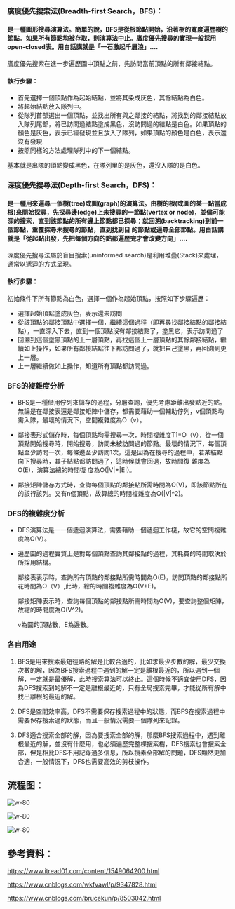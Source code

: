 ### 廣度優先搜索法(Breadth-first Search，BFS)：
#### 是一種圖形搜尋演算法。簡單的說，BFS是從根節點開始，沿著樹的寬度遍歷樹的節點。如果所有節點均被存取，則演算法中止。廣度優先搜尋的實現一般採用open-closed表。用白話講就是「一石激起千層浪」....

廣度優先搜索在進一步遍歷圖中頂點之前，先訪問當前頂點的所有鄰接結點。

#### 執行步驟：
* 首先選擇一個頂點作為起始結點，並將其染成灰色，其餘結點為白色。
*  將起始結點放入隊列中。
* 從隊列首部選出一個頂點，並找出所有與之鄰接的結點，將找到的鄰接結點放入隊列尾部，將已訪問過結點塗成黑色，沒訪問過的結點是白色。如果頂點的顏色是灰色，表示已經發現並且放入了隊列，如果頂點的顏色是白色，表示還沒有發現
* 按照同樣的方法處理隊列中的下一個結點。

基本就是出隊的頂點變成黑色，在隊列里的是灰色，還沒入隊的是白色。





### 深度優先搜尋法(Depth-first Search，DFS)：
#### 是一種用來遍尋一個樹(tree)或圖(graph)的演算法。由樹的根(或圖的某一點當成 根)來開始探尋，先探尋邊(edge)上未搜尋的一節點(vertex or node)，並儘可能深的搜索，直到該節點的所有邊上節點都已探尋；就回溯(backtracking)到前一個節點，重覆探尋未搜尋的節點，直到找到目 的節點或遍尋全部節點。用白話講就是「從起點出發，先把每個方向的點都遍歷完才會改變方向」....
深度優先搜尋法屬於盲目搜索(uninformed search)是利用堆疊(Stack)來處理，通常以遞迴的方式呈現。
#### 執行步驟：

初始條件下所有節點為白色，選擇一個作為起始頂點，按照如下步驟遍歷：
* 選擇起始頂點塗成灰色，表示還未訪問
* 從該頂點的鄰接頂點中選擇一個，繼續這個過程（即再尋找鄰接結點的鄰接結點），一直深入下去，直到一個頂點沒有鄰接結點了，塗黑它，表示訪問過了
* 回溯到這個塗黑頂點的上一層頂點，再找這個上一層頂點的其餘鄰接結點，繼續如上操作，如果所有鄰接結點往下都訪問過了，就把自己塗黑，再回溯到更上一層。
* 上一層繼續做如上操作，知道所有頂點都訪問過。


### BFS的複雜度分析  

* BFS是一種借用佇列來儲存的過程，分層查詢，優先考慮距離出發點近的點。無論是在鄰接表還是鄰接矩陣中儲存，都需要藉助一個輔助佇列，v個頂點均需入隊，最壞的情況下，空間複雜度為O（v）。

* 鄰接表形式儲存時，每個頂點均需搜尋一次，時間複雜度T1=O（v），從一個頂點開始搜尋時，開始搜尋，訪問未被訪問過的節點。最壞的情況下，每個頂點至少訪問一次，每條邊至少訪問1次，這是因為在搜尋的過程中，若某結點向下搜尋時，其子結點都訪問過了，這時候就會回退，故時間復 雜度為O(E)，演算法總的時間復 度為O(|V|+|E|)。

* 鄰接矩陣儲存方式時，查詢每個頂點的鄰接點所需時間為O(V)，即該節點所在的該行該列。又有n個頂點，故算總的時間複雜度為O(|V|^2)。

### DFS的複雜度分析

* DFS演算法是一一個遞迴演算法，需要藉助一個遞迴工作棧，故它的空問複雜度為O(V）。

* 遍歷圖的過程實質上是對每個頂點查詢其鄰接點的過程，其耗費的時間取決於所採用結構。

   鄰接表表示時，查詢所有頂點的鄰接點所需時間為O(E)，訪問頂點的鄰接點所花時間為O（V）,此時，總的時間複雜度為O(V+E)。

   鄰接矩陣表示時，查詢每個頂點的鄰接點所需時間為O(V)，要查詢整個矩陣，故總的時間度為O(V^2)。 

   v為圖的頂點數，E為邊數。

### 各自用途

1.	BFS是用來搜索最短徑路的解是比較合適的，比如求最少步數的解，最少交換次數的解，因為BFS搜索過程中遇到的解一定是離根最近的，所以遇到一個解，一定就是最優解，此時搜索算法可以終止。這個時候不適宜使用DFS，因為DFS搜索到的解不一定是離根最近的，只有全局搜索完畢，才能從所有解中找出離根的最近的解。
2.	DFS是空間效率高，DFS不需要保存搜索過程中的狀態，而BFS在搜索過程中需要保存搜索過的狀態，而且一般情況需要一個隊列來記錄。

3. DFS適合搜索全部的解，因為要搜索全部的解，那麼BFS搜索過程中，遇到離根最近的解，並沒有什麼用，也必須遍歷完整棵搜索樹，DFS搜索也會搜索全部，但是相比DFS不用記錄過多信息，所以搜素全部解的問題，DFS顯然更加合適，一般情況下，DFS也需要高效的剪枝操作。 



## 流程图：
![w-80](https://github.com/Maddiezheng/MyLearningNote/blob/master/Data%20Structures%20and%20Algorithms/Picture/BFS和DFS流程圖1.jpeg)

![w-80](https://github.com/Maddiezheng/MyLearningNote/blob/master/Data%20Structures%20and%20Algorithms/Picture/BFS和DFS流程圖2.jpeg)

![w-80](https://github.com/Maddiezheng/MyLearningNote/blob/master/Data%20Structures%20and%20Algorithms/Picture/BFS和DFS流程圖3.jpeg)



## 參考資料：

https://www.itread01.com/content/1549064200.html

https://www.cnblogs.com/wkfvawl/p/9347828.html

https://www.cnblogs.com/brucekun/p/8503042.html
